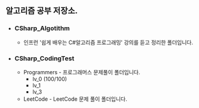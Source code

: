 ## 알고리즘 공부 저장소.

+ ### CSharp_Algotithm

    * 인프런 '쉽게 배우는 C#알고리즘 프로그래밍' 강의를 듣고 정리한 폴더입니다.

+ ### CSharp_CodingTest

    * Programmers - 프로그래머스 문제풀이 폴더입니다.
         * lv_0 (100/100)
         * lv_1
         * lv_3
    * LeetCode - LeetCode 문제 풀이 폴더입니다.
